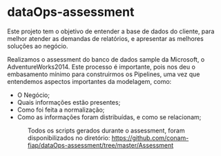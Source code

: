 # dataOps-assessment
Este projeto tem o objetivo de entender a base de dados do cliente, para melhor atender as demandas de relatórios, e apresentar as melhores soluções ao negócio.

Realizamos o assessment do banco de dados sample da Microsoft, o AdventureWorks2014. Este processo é importante, pois nos deu o embasamento mínimo para construirmos os Pipelines, uma vez que entendemos aspectos importantes da modelagem, como: 

<ul>
  <li>O Negócio;</li>
  <li>Quais informações estão presentes;</li>
  <li>Como foi feita a normalização;</li>
  <li>Como as informações foram distribuídas, e como se relacionam;</li>
<ul>

Todos os scripts gerados durante o assessment, foram disponibilizados no diretório:
https://github.com/conam-fiap/dataOps-assessment/tree/master/Assessment
